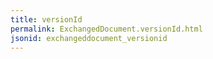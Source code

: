 ```yaml
---
title: versionId
permalink: ExchangedDocument.versionId.html
jsonid: exchangeddocument_versionid
---
```


